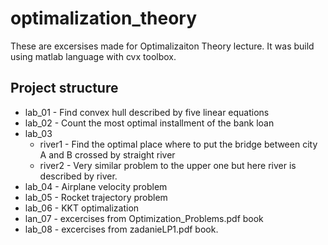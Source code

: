 # optimalization_theory
These are excersises made for Optimalizaiton Theory lecture. It was build using matlab language with cvx toolbox. 

## Project structure

* lab_01 - Find convex hull described by five linear equations
* lab_02 - Count the most optimal installment of the bank loan
* lab_03 
  * river1 - Find the optimal place where to put the bridge between city A and B crossed by straight river
  * river2 - Very similar problem to the upper one but here river is described by river.
* lab_04 - Airplane velocity problem
* lab_05 - Rocket trajectory problem
* lab_06 - KKT optimalization
* lan_07 - excercises from Optimization_Problems.pdf book
* lab_08 - excercises from zadanieLP1.pdf book.

